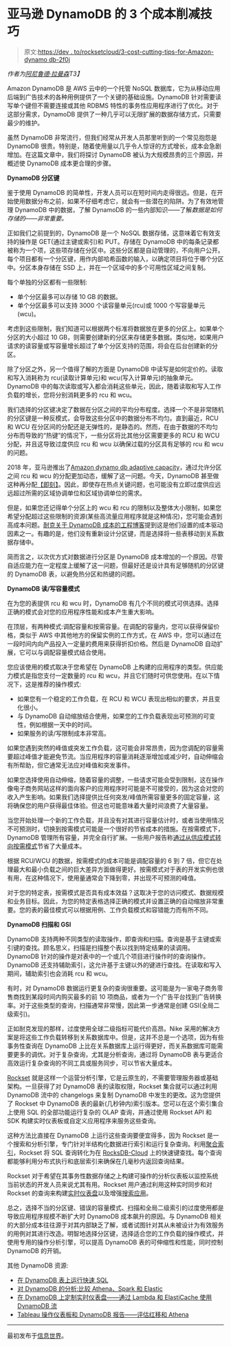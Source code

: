 # 亚马逊 DynamoDB 的 3 个成本削减技巧

> 原文:[https://dev . to/rocksetcloud/3-cost-cutting-tips-for-Amazon-dynamo db-2f0j](https://dev.to/rocksetcloud/3-cost-cutting-tips-for-amazon-dynamodb-2f0j)

*作者为[阿尼鲁德·拉曼森](https://www.linkedin.com/in/anirudhrx/)T3】*

Amazon DynamoDB 是 AWS 云中的一个托管 NoSQL 数据库，它为从移动应用后端到广告技术的各种用例提供了一个关键的基础设施。DynamoDB 针对需要读写单个键但不需要连接或其他 RDBMS 特性的事务性应用程序进行了优化。对于这部分需求，DynamoDB 提供了一种几乎可以无限扩展的数据存储方式，只需要最少的维护。

虽然 DynamoDB 非常流行，但我们经常从开发人员那里听到的一个常见抱怨是 DynamoDB 很贵。特别是，随着使用量以几乎令人惊讶的方式增长，成本会急剧增加。在这篇文章中，我们将探讨 DynamoDB 被认为大规模昂贵的三个原因，并概述使 DynamoDB 成本更合理的步骤。

**DynamoDB 分区键**

鉴于使用 DynamoDB 的简单性，开发人员可以在短时间内走得很远。但是，在开始使用数据分布之前，如果不仔细考虑它，就会有一些潜在的陷阱。为了有效地管理 DynamoDB 中的数据，了解 DynamoDB 的一些内部知识——了解*数据是如何存储的——非常重要。*

正如我们之前提到的，DynamoDB 是一个 NoSQL 数据存储，这意味着它有效支持的操作是 GET(通过主键或索引)和 PUT。存储在 DynamoDB 中的每条记录都被称为一个项，这些项存储在分区中。这些分区都是自动管理的，不向用户公开。每个项目都有一个分区键，用作内部哈希函数的输入，以确定项目将位于哪个分区中。分区本身存储在 SSD 上，并在一个区域中的多个可用性区域之间复制。

每个单独的分区都有一些限制:

*   单个分区最多可以存储 10 GB 的数据。
*   单个分区最多可以支持 3000 个读容量单元(rcu)或 1000 个写容量单元(wcu)。

考虑到这些限制，我们知道可以根据两个标准将数据放在更多的分区上。如果单个分区的大小超过 10 GB，则需要创建新的分区来存储更多数据。类似地，如果用户请求的读容量或写容量增长超过了单个分区支持的范围，将会在后台创建新的分区。

除了分区之外，另一个值得了解的方面是 DynamoDB 中读写是如何定价的。读取和写入消耗称为 rcu(读取计算单元)和 wcu(写入计算单元)的抽象单元。DynamoDB 中的每次读取或写入都会消耗这些单元，因此，随着读取和写入工作负载的增长，您将分别消耗更多的 rcu 和 wcu。

我们选择的分区键决定了数据在分区之间的平均分布程度。选择一个不是非常随机的分区键是一种反模式，会导致这些分区中的数据分布不均匀。直到最近，RCU 和 WCU 在分区间的分配还是无弹性的，是静态的。然而，在由于数据的不均匀分布而导致的“热键”的情况下，一些分区将比其他分区需要更多的 RCU 和 WCU 分配，并且这导致过度供应 rcu 和 wcu 以确保过载的分区具有足够的 rcu 和 wcu 的问题。

2018 年，亚马逊推出了[Amazon dynamo db adaptive capacity](https://docs.aws.amazon.com/amazondynamodb/latest/developerguide/bp-partition-key-design.html#bp-partition-key-partitions-adaptive)，通过允许分区之间 rcu 和 wcu 的分配更加动态，缓解了这一问题。今天，DynamoDB 甚至做这种再分配[【即刻】](https://aws.amazon.com/about-aws/whats-new/2019/05/amazon-dynamodb-adaptive-capacity-is-now-instant/)。因此，即使存在热点关键问题，也可能没有立即过度供应远远超过所需的区域协调单位和区域协调单位的需求。

但是，如果您还记得单个分区上的 wcu 和 rcu 的限制以及整体大小限制，如果您希望分配超过这些限制的资源(某些高流量应用程序就是这种情况)，您可能会遇到高成本问题。[耐克关于 DynamoDB 成本的工程博客](https://medium.com/nikeengineering/reducing-dynamodb-costs-in-aws-5047cbf726c9)提到这是他们设置的成本驱动因素之一。有趣的是，他们没有重新设计分区键，而是选择将一些表移动到关系数据存储中。

简而言之，以次优方式对数据进行分区是 DynamoDB 成本增加的一个原因。尽管自适应能力在一定程度上缓解了这一问题，但最好还是设计具有足够随机的分区键的 DynamoDB 表，以避免热分区和热键的问题。

**DynamoDB 读/写容量模式**

在为您的表提供 rcu 和 wcu 时，DynamoDB 有几个不同的模式可供选择。选择正确的模式会对您的应用程序性能和成本产生重大影响。

在顶层，有两种模式:调配容量和按需容量。在调配的容量内，您可以获得保留价格，类似于 AWS 中其他地方的保留实例的工作方式，在 AWS 中，您可以通过在一段时间内向产品投入一定量的费用来获得折扣价格。然后是 DynamoDB 自动扩展，它可以与调配容量模式结合使用。

您应该使用的模式取决于您希望在 DynamoDB 上构建的应用程序的类型。供应能力模式是指您支付一定数量的 rcu 和 wcu，并且它们随时可供您使用。在以下情况下，这是推荐的操作模式:

*   如果您有一个稳定的工作负载，在 RCU 和 WCU 表现出相似的要求，并且变化很小。
*   与 DynamoDB 自动缩放结合使用，如果您的工作负载表现出可预测的可变性，例如根据一天中的时间。
*   如果服务的读/写限制成本非常高。

如果您遇到突然的峰值或突发工作负载，这可能会非常昂贵，因为您调配的容量需要超过峰值才能避免节流。当应用程序的容量消耗逐渐增加或减少时，自动伸缩会有所帮助，但它通常无法应对峰值和突发事件。

如果您选择使用自动伸缩，随着容量的调整，一些请求可能会受到限制，这在操作像电子商务网站这样的面向客户的应用程序时可能是不可接受的，因为这会对您的收入产生影响。如果我们选择提供比任何突发/峰值所需容量更多的固定容量，这将确保您的用户获得最佳体验。但这也可能意味着大量时间浪费了大量容量。

当您开始处理一个新的工作负载，并且没有对其进行容量估计时，或者当使用情况不可预测时，切换到按需模式可能是一个很好的节省成本的措施。在按需模式下，DynamoDB 管理所有容量，并完全自行扩展。一些用户报告称[通过从供应模式转向按需模式](https://blog.koan.co/how-on-demand-pricing-slashed-our-dynamodb-bill-by-90-27857c49f30b)节省了大量成本。

根据 RCU/WCU 的数据，按需模式的成本可能是调配容量的 6 到 7 倍，但它在处理最大和最小负载之间的巨大差异方面做得更好。按需模式对于表的开发实例也很有用，在这种情况下，使用量通常会下降到零，并出现不可预测的峰值。

对于您的特定表，按需模式是否具有成本效益？这取决于您的访问模式、数据规模和业务目标。因此，为您的特定表格选择正确的模式并设置正确的自动缩放非常重要。您的表的最佳模式可以根据用例、工作负载模式和容错能力而有所不同。

**DynamoDB 扫描和 GSI**

DynamoDB 支持两种不同类型的读取操作，即查询和扫描。查询是基于主键或索引键的查找。顾名思义，扫描是扫描整个表以找到特定结果的读调用。DynamoDB 针对的操作是对表中的一个或几个项目进行操作时的查询操作。DynamoDB 还支持辅助索引，这允许基于主键以外的键进行查找。在读取和写入期间，辅助索引也会消耗 rcu 和 wcu。

有时，对 DynamoDB 数据运行更复杂的查询很重要。这可能是为一家电子商务零售商找到某段时间内购买最多的前 10 项商品，或者为一个广告平台找到广告转换率。对于这些类型的查询，扫描通常非常慢，因此第一步通常是创建 GSI(全局二级索引)。

正如耐克发现的那样，过度使用全球二级指标可能代价高昂。Nike 采用的解决方案是将这些工作负载转移到关系数据库中。但是，这并不总是一个选项，因为有些事务性查询在 DynamoDB 上比在关系数据库上运行得更好，而关系数据库可能需要更多的调优。对于复杂查询，尤其是分析查询，通过将 DynamoDB 表与更适合高效运行复杂查询的不同工具或服务同步，可以节省大量成本。

[Rockset](https://rockset.com/) 就是这样一个运营分析引擎，它是云原生的，不需要管理服务器或基础架构。一旦获得了对 DynamoDB 表的读取权限，Rockset 集合就可以通过利用 DynamoDB 流中的 changelogs 来复制 DynamoDB 中发生的更改。这为您提供了 Rockset 中 DynamoDB 表的最新(几秒钟内)索引版本。您可以在这个索引集合上使用 SQL 的全部功能运行复杂的 OLAP 查询，并通过使用 Rockset API 和 SDK 构建实时仪表板或自定义应用程序来服务这些查询。

这种方法比直接在 DynamoDB 上运行这些查询要便宜得多，因为 Rockset 是一个搜索和分析引擎，专门针对半结构化数据进行索引和运行复杂查询。利用[聚合索引](https://rockset.com/blog/converged-indexing-the-secret-sauce-behind-rocksets-fast-queries/)，Rockset 将 SQL 查询转化为在 [RocksDB-Cloud](https://github.com/rockset/rocksdb-cloud) 上的快速键查找。每个查询都能够利用分布式执行和底层索引来确保在几毫秒内返回查询结果。

Rockset 对于希望在其事务性数据存储之上构建可操作的分析仪表板以监控系统当前状态的开发人员来说尤其有用。Rockset 用户通过利用这种实时同步和对 Rockset 的查询来构建[实时仪表盘](https://rockset.com/blog/full-uses-rockset-with-dynamodb-for-live-dashboard/)以及增强[搜索应用](https://rockset.com/blog/case-study-decore-uses-rockset-for-search-and-analytics-on-dynamodb/)。

总之，选择不当的分区键、错误的容量模式、扫描和全局二级索引的过度使用都是导致应用程序规模不断扩大时 DynamoDB 成本飙升的原因。与 DynamoDB 相关的大部分成本往往源于对其内部缺乏了解，或者试图针对其从未被设计为有效服务的用例对其进行改造。明智地选择分区键，选择适合您的工作负载的操作模式，并使用专用的操作分析引擎，可以提高 DynamoDB 表的可伸缩性和性能，同时控制 DynamoDB 的开销。

其他 DynamoDB 资源:

*   [在 DynamoDB 表上运行快速 SQL](https://rockset.com/blog/running-fast-sql-on-dynamodb-tables/)
*   [对 DynamoDB 的分析:比较 Athena、Spark 和 Elastic](https://rockset.com/blog/analytics-on-dynamodb-athena-spark-elastic/)
*   [在 DynamoDB 上定制实时仪表盘——通过 Lambda 和 ElastiCache 使用 DynamoDB 流](https://rockset.com/blog/live-dashboards-dynamodb-streams-lambda-elasticache/)
*   [Tableau 操作仪表板和 DynamoDB 报告——评估红移和 Athena](https://rockset.com/blog/tableau-operational-dashboards-reporting-dynamodb-redshift-athena/)

* * *

最初发布于[信息世界](https://www.infoworld.com/article/3409075/3-cost-cutting-tips-for-amazon-dynamodb.html)。